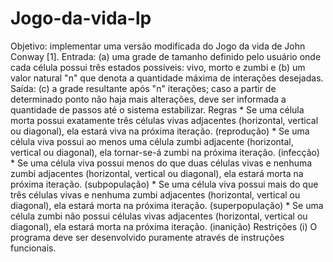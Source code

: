 # Jogo-da-vida-lp
Objetivo: implementar uma versão modificada do Jogo da vida de John Conway [1].  Entrada: (a) uma grade de tamanho definido pelo usuário onde cada célula possui três estados possíveis: vivo, morto e zumbi e (b) um valor natural "n" que denota a quantidade máxima de interações desejadas.  Saída: (c) a grade resultante após "n" iterações; caso a partir de determinado ponto não haja mais alterações, deve ser informada a quantidade de passos até o sistema estabilizar.  Regras * Se uma célula morta possui exatamente três células vivas adjacentes (horizontal, vertical ou diagonal), ela estará viva na próxima iteração. (reprodução) * Se uma célula viva possui ao menos uma célula zumbi adjacente (horizontal, vertical ou diagonal), ela tornar-se-á zumbi na próxima iteração. (infecção) * Se uma célula viva possui menos do que duas células vivas e nenhuma zumbi adjacentes (horizontal, vertical ou diagonal), ela estará morta na próxima iteração. (subpopulação) * Se uma célula viva possui mais do que três células vivas e nenhuma zumbi adjacentes (horizontal, vertical ou diagonal), ela estará morta na próxima iteração. (superpopulação) * Se uma célula zumbi não possui células vivas adjacentes (horizontal, vertical ou diagonal), ela estará morta na próxima iteração. (inanição)  Restrições (i) O programa deve ser desenvolvido puramente através de instruções funcionais.
